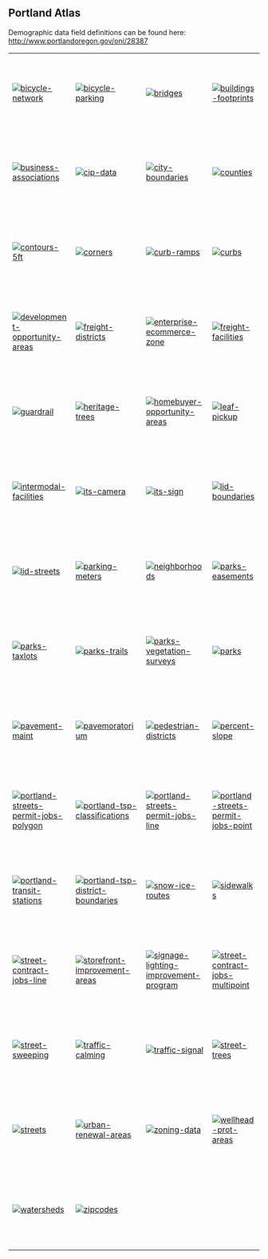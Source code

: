 ## Portland Atlas

Demographic data field definitions can be found here: http://www.portlandoregon.gov/oni/28387

<table>
<tr height="160">
<td><a href="https://f.cloud.github.com/assets/25/791577/4213d894-eb4a-11e2-8ff0-665dfd3ae956.png" target="_blank"><img src="https://f.cloud.github.com/assets/25/791577/4213d894-eb4a-11e2-8ff0-665dfd3ae956.png" alt="bicycle-network" style="max-width:100%;"></a></td>
<td><a href="https://f.cloud.github.com/assets/25/791578/42142934-eb4a-11e2-809e-d814bb118b96.png" target="_blank"><img src="https://f.cloud.github.com/assets/25/791578/42142934-eb4a-11e2-809e-d814bb118b96.png" alt="bicycle-parking" style="max-width:100%;"></a></td>
<td><a href="https://f.cloud.github.com/assets/25/791579/422aad80-eb4a-11e2-88e8-ac45521012b8.png" target="_blank"><img src="https://f.cloud.github.com/assets/25/791579/422aad80-eb4a-11e2-88e8-ac45521012b8.png" alt="bridges" style="max-width:100%;"></a></td>
<td><a href="https://f.cloud.github.com/assets/25/791580/42308336-eb4a-11e2-9ae3-e5da93699abc.png" target="_blank"><img src="https://f.cloud.github.com/assets/25/791580/42308336-eb4a-11e2-9ae3-e5da93699abc.png" alt="buildings-footprints" style="max-width:100%;"></a></td>
</tr>
<tr height="160">
<td><a href="https://f.cloud.github.com/assets/25/791581/423c5c9c-eb4a-11e2-8aa0-e87414427561.png" target="_blank"><img src="https://f.cloud.github.com/assets/25/791581/423c5c9c-eb4a-11e2-8aa0-e87414427561.png" alt="business-associations" style="max-width:100%;"></a></td>
<td><a href="https://f.cloud.github.com/assets/25/791582/4246d05a-eb4a-11e2-9e1f-a04c6d406713.png" target="_blank"><img src="https://f.cloud.github.com/assets/25/791582/4246d05a-eb4a-11e2-9e1f-a04c6d406713.png" alt="cip-data" style="max-width:100%;"></a></td>
<td><a href="https://f.cloud.github.com/assets/25/791583/4247ff5c-eb4a-11e2-862c-f8870b391f61.png" target="_blank"><img src="https://f.cloud.github.com/assets/25/791583/4247ff5c-eb4a-11e2-862c-f8870b391f61.png" alt="city-boundaries" style="max-width:100%;"></a></td>
<td><a href="https://f.cloud.github.com/assets/25/791586/42510a48-eb4a-11e2-8f59-421cfad7e1bb.png" target="_blank"><img src="https://f.cloud.github.com/assets/25/791586/42510a48-eb4a-11e2-8f59-421cfad7e1bb.png" alt="counties" style="max-width:100%;"></a></td>
</tr>
<tr height="160">
<td><a href="https://f.cloud.github.com/assets/25/791584/425022ea-eb4a-11e2-8df7-0b68a1706b6a.png" target="_blank"><img src="https://f.cloud.github.com/assets/25/791584/425022ea-eb4a-11e2-8df7-0b68a1706b6a.png" alt="contours-5ft" style="max-width:100%;"></a></td>
<td><a href="https://f.cloud.github.com/assets/25/791585/4253fa28-eb4a-11e2-9de7-6b1efb2c5b15.png" target="_blank"><img src="https://f.cloud.github.com/assets/25/791585/4253fa28-eb4a-11e2-9de7-6b1efb2c5b15.png" alt="corners" style="max-width:100%;"></a></td>
<td><a href="https://f.cloud.github.com/assets/25/791587/4257a3bc-eb4a-11e2-8251-6820a7b21c9a.png" target="_blank"><img src="https://f.cloud.github.com/assets/25/791587/4257a3bc-eb4a-11e2-8251-6820a7b21c9a.png" alt="curb-ramps" style="max-width:100%;"></a></td>
<td><a href="https://f.cloud.github.com/assets/25/791588/425e8150-eb4a-11e2-9efd-2675162a23fd.png" target="_blank"><img src="https://f.cloud.github.com/assets/25/791588/425e8150-eb4a-11e2-9efd-2675162a23fd.png" alt="curbs" style="max-width:100%;"></a></td>
</tr>
<tr height="160">
<td><a href="https://f.cloud.github.com/assets/25/791589/425eb7b0-eb4a-11e2-950f-53e920bfe552.png" target="_blank"><img src="https://f.cloud.github.com/assets/25/791589/425eb7b0-eb4a-11e2-950f-53e920bfe552.png" alt="development-opportunity-areas" style="max-width:100%;"></a></td>
<td><a href="https://f.cloud.github.com/assets/25/791590/426aa8f4-eb4a-11e2-9971-1af227de3176.png" target="_blank"><img src="https://f.cloud.github.com/assets/25/791590/426aa8f4-eb4a-11e2-9971-1af227de3176.png" alt="freight-districts" style="max-width:100%;"></a></td>
<td><a href="https://f.cloud.github.com/assets/25/791591/426a8f68-eb4a-11e2-9614-eb2503111742.png" target="_blank"><img src="https://f.cloud.github.com/assets/25/791591/426a8f68-eb4a-11e2-9614-eb2503111742.png" alt="enterprise-ecommerce-zone" style="max-width:100%;"></a></td>
<td><a href="https://f.cloud.github.com/assets/25/791592/426e7bb4-eb4a-11e2-9144-c517fb5fbc5b.png" target="_blank"><img src="https://f.cloud.github.com/assets/25/791592/426e7bb4-eb4a-11e2-9144-c517fb5fbc5b.png" alt="freight-facilities" style="max-width:100%;"></a></td>
</tr>
<tr height="160">
<td><a href="https://f.cloud.github.com/assets/25/791593/426effd0-eb4a-11e2-9962-a9c722e91060.png" target="_blank"><img src="https://f.cloud.github.com/assets/25/791593/426effd0-eb4a-11e2-9962-a9c722e91060.png" alt="guardrail" style="max-width:100%;"></a></td>
<td><a href="https://f.cloud.github.com/assets/25/791594/4278ce2a-eb4a-11e2-96c7-69ce5fc85e09.png" target="_blank"><img src="https://f.cloud.github.com/assets/25/791594/4278ce2a-eb4a-11e2-96c7-69ce5fc85e09.png" alt="heritage-trees" style="max-width:100%;"></a></td>
<td><a href="https://f.cloud.github.com/assets/25/791595/427e53fe-eb4a-11e2-84ac-aa7ddf49d580.png" target="_blank"><img src="https://f.cloud.github.com/assets/25/791595/427e53fe-eb4a-11e2-84ac-aa7ddf49d580.png" alt="homebuyer-opportunity-areas" style="max-width:100%;"></a></td>
<td><a href="https://f.cloud.github.com/assets/25/791597/428612e2-eb4a-11e2-916b-a1328f6af1ff.png" target="_blank"><img src="https://f.cloud.github.com/assets/25/791597/428612e2-eb4a-11e2-916b-a1328f6af1ff.png" alt="leaf-pickup" style="max-width:100%;"></a></td>
</tr>
<tr height="160">
<td><a href="https://f.cloud.github.com/assets/25/791596/4286928a-eb4a-11e2-8df1-6d90a8858c2d.png" target="_blank"><img src="https://f.cloud.github.com/assets/25/791596/4286928a-eb4a-11e2-8df1-6d90a8858c2d.png" alt="intermodal-facilities" style="max-width:100%;"></a></td>
<td><a href="https://f.cloud.github.com/assets/25/791599/428821d6-eb4a-11e2-8d1f-4c43b29264d8.png" target="_blank"><img src="https://f.cloud.github.com/assets/25/791599/428821d6-eb4a-11e2-8d1f-4c43b29264d8.png" alt="its-camera" style="max-width:100%;"></a></td>
<td><a href="https://f.cloud.github.com/assets/25/791598/428b0f0e-eb4a-11e2-9130-4a3ca62021bb.png" target="_blank"><img src="https://f.cloud.github.com/assets/25/791598/428b0f0e-eb4a-11e2-9130-4a3ca62021bb.png" alt="its-sign" style="max-width:100%;"></a></td>
<td><a href="https://f.cloud.github.com/assets/25/791601/4294fba4-eb4a-11e2-9426-f6c5b275fed2.png" target="_blank"><img src="https://f.cloud.github.com/assets/25/791601/4294fba4-eb4a-11e2-9426-f6c5b275fed2.png" alt="lid-boundaries" style="max-width:100%;"></a></td>
</tr>
<tr height="160">
<td><a href="https://f.cloud.github.com/assets/25/791600/4294fc94-eb4a-11e2-88ea-8f35bdbe5f6e.png" target="_blank"><img src="https://f.cloud.github.com/assets/25/791600/4294fc94-eb4a-11e2-88ea-8f35bdbe5f6e.png" alt="lid-streets" style="max-width:100%;"></a></td>
<td><a href="https://f.cloud.github.com/assets/25/791602/42a3014a-eb4a-11e2-9225-276dd0d1c934.png" target="_blank"><img src="https://f.cloud.github.com/assets/25/791602/42a3014a-eb4a-11e2-9225-276dd0d1c934.png" alt="parking-meters" style="max-width:100%;"></a></td>
<td><a href="https://f.cloud.github.com/assets/25/791603/42a26cda-eb4a-11e2-918e-7e8bbad99941.png" target="_blank"><img src="https://f.cloud.github.com/assets/25/791603/42a26cda-eb4a-11e2-918e-7e8bbad99941.png" alt="neighborhoods" style="max-width:100%;"></a></td>
<td><a href="https://f.cloud.github.com/assets/25/791604/42a390c4-eb4a-11e2-9a69-2c2719fa1c6a.png" target="_blank"><img src="https://f.cloud.github.com/assets/25/791604/42a390c4-eb4a-11e2-9a69-2c2719fa1c6a.png" alt="parks-easements" style="max-width:100%;"></a></td>
</tr>
<tr height="160">
<td><a href="https://f.cloud.github.com/assets/25/791605/42a7068c-eb4a-11e2-8769-877af5d237db.png" target="_blank"><img src="https://f.cloud.github.com/assets/25/791605/42a7068c-eb4a-11e2-8769-877af5d237db.png" alt="parks-taxlots" style="max-width:100%;"></a></td>
<td><a href="https://f.cloud.github.com/assets/25/791606/42b45062-eb4a-11e2-8c35-d9c7327383c8.png" target="_blank"><img src="https://f.cloud.github.com/assets/25/791606/42b45062-eb4a-11e2-8c35-d9c7327383c8.png" alt="parks-trails" style="max-width:100%;"></a></td>
<td><a href="https://f.cloud.github.com/assets/25/791607/42b74bd2-eb4a-11e2-9390-bb28b26553cf.png" target="_blank"><img src="https://f.cloud.github.com/assets/25/791607/42b74bd2-eb4a-11e2-9390-bb28b26553cf.png" alt="parks-vegetation-surveys" style="max-width:100%;"></a></td>
<td><a href="https://f.cloud.github.com/assets/25/791608/42be763c-eb4a-11e2-9711-5513f8eb5ea5.png" target="_blank"><img src="https://f.cloud.github.com/assets/25/791608/42be763c-eb4a-11e2-9711-5513f8eb5ea5.png" alt="parks" style="max-width:100%;"></a></td>
</tr>
<tr height="160">
<td><a href="https://f.cloud.github.com/assets/25/791609/42bece0c-eb4a-11e2-9607-2ebd18ef1cac.png" target="_blank"><img src="https://f.cloud.github.com/assets/25/791609/42bece0c-eb4a-11e2-9607-2ebd18ef1cac.png" alt="pavement-maint" style="max-width:100%;"></a></td>
<td><a href="https://f.cloud.github.com/assets/25/791610/42c80698-eb4a-11e2-93d8-d9581e70c447.png" target="_blank"><img src="https://f.cloud.github.com/assets/25/791610/42c80698-eb4a-11e2-93d8-d9581e70c447.png" alt="pavemoratorium" style="max-width:100%;"></a></td>
<td><a href="https://f.cloud.github.com/assets/25/791611/42cc88ee-eb4a-11e2-8369-5fb4c65ffff6.png" target="_blank"><img src="https://f.cloud.github.com/assets/25/791611/42cc88ee-eb4a-11e2-8369-5fb4c65ffff6.png" alt="pedestrian-districts" style="max-width:100%;"></a></td>
<td><a href="https://f.cloud.github.com/assets/25/791612/42ebe770-eb4a-11e2-8fd3-5ce00a629edf.png" target="_blank"><img src="https://f.cloud.github.com/assets/25/791612/42ebe770-eb4a-11e2-8fd3-5ce00a629edf.png" alt="percent-slope" style="max-width:100%;"></a></td>
</tr>
<tr height="160">
<td><a href="https://f.cloud.github.com/assets/25/791614/42f55800-eb4a-11e2-9fee-cfd64681ceb5.png" target="_blank"><img src="https://f.cloud.github.com/assets/25/791614/42f55800-eb4a-11e2-9fee-cfd64681ceb5.png" alt="portland-streets-permit-jobs-polygon" style="max-width:100%;"></a></td>
<td><a href="https://f.cloud.github.com/assets/25/791615/42f993e8-eb4a-11e2-95ce-38ba579d1930.png" target="_blank"><img src="https://f.cloud.github.com/assets/25/791615/42f993e8-eb4a-11e2-95ce-38ba579d1930.png" alt="portland-tsp-classifications" style="max-width:100%;"></a></td>
<td><a href="https://f.cloud.github.com/assets/25/791613/42f2f380-eb4a-11e2-837e-ac6d99abd84b.png" target="_blank"><img src="https://f.cloud.github.com/assets/25/791613/42f2f380-eb4a-11e2-837e-ac6d99abd84b.png" alt="portland-streets-permit-jobs-line" style="max-width:100%;"></a></td>
<td><a href="https://f.cloud.github.com/assets/25/791616/42f69e0e-eb4a-11e2-9eba-10b9faecd205.png" target="_blank"><img src="https://f.cloud.github.com/assets/25/791616/42f69e0e-eb4a-11e2-9eba-10b9faecd205.png" alt="portland-streets-permit-jobs-point" style="max-width:100%;"></a></td>
</tr>
<tr height="160">
<td><a href="https://f.cloud.github.com/assets/25/791617/42f7d54e-eb4a-11e2-9c58-2d4872728080.png" target="_blank"><img src="https://f.cloud.github.com/assets/25/791617/42f7d54e-eb4a-11e2-9c58-2d4872728080.png" alt="portland-transit-stations" style="max-width:100%;"></a></td>
<td><a href="https://f.cloud.github.com/assets/25/791618/430faf02-eb4a-11e2-9af0-4df8d5ecf425.png" target="_blank"><img src="https://f.cloud.github.com/assets/25/791618/430faf02-eb4a-11e2-9af0-4df8d5ecf425.png" alt="portland-tsp-district-boundaries" style="max-width:100%;"></a></td>
<td><a href="https://f.cloud.github.com/assets/25/791619/43121a30-eb4a-11e2-8f38-08124ab5477f.png" target="_blank"><img src="https://f.cloud.github.com/assets/25/791619/43121a30-eb4a-11e2-8f38-08124ab5477f.png" alt="snow-ice-routes" style="max-width:100%;"></a></td>
<td><a href="https://f.cloud.github.com/assets/25/791620/431259b4-eb4a-11e2-85fb-1fd0a75331ed.png" target="_blank"><img src="https://f.cloud.github.com/assets/25/791620/431259b4-eb4a-11e2-85fb-1fd0a75331ed.png" alt="sidewalks" style="max-width:100%;"></a></td>
</tr>
<tr height="160">
<td><a href="https://f.cloud.github.com/assets/25/791622/43148b94-eb4a-11e2-8d05-f415434cfe9a.png" target="_blank"><img src="https://f.cloud.github.com/assets/25/791622/43148b94-eb4a-11e2-8d05-f415434cfe9a.png" alt="street-contract-jobs-line" style="max-width:100%;"></a></td>
<td><a href="https://f.cloud.github.com/assets/25/791621/4314e47c-eb4a-11e2-9e47-026b6deb8863.png" target="_blank"><img src="https://f.cloud.github.com/assets/25/791621/4314e47c-eb4a-11e2-9e47-026b6deb8863.png" alt="storefront-improvement-areas" style="max-width:100%;"></a></td>
<td><a href="https://f.cloud.github.com/assets/25/791623/4319aa20-eb4a-11e2-9425-d2b4fbf6247a.png" target="_blank"><img src="https://f.cloud.github.com/assets/25/791623/4319aa20-eb4a-11e2-9425-d2b4fbf6247a.png" alt="signage-lighting-improvement-program" style="max-width:100%;"></a></td>
<td><a href="https://f.cloud.github.com/assets/25/791624/43313d48-eb4a-11e2-99a7-724d7283dd16.png" target="_blank"><img src="https://f.cloud.github.com/assets/25/791624/43313d48-eb4a-11e2-99a7-724d7283dd16.png" alt="street-contract-jobs-multipoint" style="max-width:100%;"></a></td>
</tr>
<tr height="160">
<td><a href="https://f.cloud.github.com/assets/25/791625/433505cc-eb4a-11e2-8b00-b0f17a4b8eed.png" target="_blank"><img src="https://f.cloud.github.com/assets/25/791625/433505cc-eb4a-11e2-8b00-b0f17a4b8eed.png" alt="street-sweeping" style="max-width:100%;"></a></td>
<td><a href="https://f.cloud.github.com/assets/25/791626/433744cc-eb4a-11e2-9198-f8fcc29428d8.png" target="_blank"><img src="https://f.cloud.github.com/assets/25/791626/433744cc-eb4a-11e2-9198-f8fcc29428d8.png" alt="traffic-calming" style="max-width:100%;"></a></td>
<td><a href="https://f.cloud.github.com/assets/25/791627/433a4636-eb4a-11e2-81e2-08b794d01b8c.png" target="_blank"><img src="https://f.cloud.github.com/assets/25/791627/433a4636-eb4a-11e2-81e2-08b794d01b8c.png" alt="traffic-signal" style="max-width:100%;"></a></td>
<td><a href="https://f.cloud.github.com/assets/25/791628/4337039a-eb4a-11e2-91a5-fdfa2ae8cd97.png" target="_blank"><img src="https://f.cloud.github.com/assets/25/791628/4337039a-eb4a-11e2-91a5-fdfa2ae8cd97.png" alt="street-trees" style="max-width:100%;"></a></td>
</tr>
<tr height="160">
<td><a href="https://f.cloud.github.com/assets/25/791629/43392b0c-eb4a-11e2-9ddf-b72f188d7d5b.png" target="_blank"><img src="https://f.cloud.github.com/assets/25/791629/43392b0c-eb4a-11e2-9ddf-b72f188d7d5b.png" alt="streets" style="max-width:100%;"></a></td>
<td><a href="https://f.cloud.github.com/assets/25/791630/434a0e22-eb4a-11e2-837e-4b1c1aa03d42.png" target="_blank"><img src="https://f.cloud.github.com/assets/25/791630/434a0e22-eb4a-11e2-837e-4b1c1aa03d42.png" alt="urban-renewal-areas" style="max-width:100%;"></a></td>
<td><a href="https://f.cloud.github.com/assets/25/791631/435c72ce-eb4a-11e2-8e31-d2bbbda0b7a8.png" target="_blank"><img src="https://f.cloud.github.com/assets/25/791631/435c72ce-eb4a-11e2-8e31-d2bbbda0b7a8.png" alt="zoning-data" style="max-width:100%;"></a></td>
<td><a href="https://f.cloud.github.com/assets/25/791633/435eca60-eb4a-11e2-8d70-159abd967e2b.png" target="_blank"><img src="https://f.cloud.github.com/assets/25/791633/435eca60-eb4a-11e2-8d70-159abd967e2b.png" alt="wellhead-prot-areas" style="max-width:100%;"></a></td>
</tr>
<tr height="160">
<td><a href="https://f.cloud.github.com/assets/25/791632/435dbc74-eb4a-11e2-974f-9e11e1bb82bc.png" target="_blank"><img src="https://f.cloud.github.com/assets/25/791632/435dbc74-eb4a-11e2-974f-9e11e1bb82bc.png" alt="watersheds" style="max-width:100%;"></a></td>
<td><a href="https://f.cloud.github.com/assets/25/791634/43629690-eb4a-11e2-98b1-5169f752e57d.png" target="_blank"><img src="https://f.cloud.github.com/assets/25/791634/43629690-eb4a-11e2-98b1-5169f752e57d.png" alt="zipcodes" style="max-width:100%;"></a></td>
</tr>
</table>